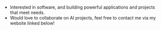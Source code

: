 - Interested in software, and building powerful applications and projects that meet needs.
- Would love to collaborate on AI projects, feel free to contact me via my website linked below!

<!---
KaranSampath/KaranSampath is a ✨ special ✨ repository because its `README.md` (this file) appears on your GitHub profile.
You can click the Preview link to take a look at your changes.
--->
